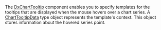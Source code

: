 The [DxChartTooltip](https://docs.devexpress.com/Blazor/DevExpress.Blazor.DxChartTooltip) component enables you to specify templates for the tooltips that are displayed when the mouse hovers over a chart series. A [ChartTooltipData](https://docs.devexpress.com/Blazor/DevExpress.Blazor.ChartTooltipData) type object represents the template's context. This object stores information about the hovered series point.
